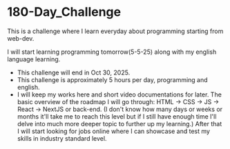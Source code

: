 # 180-Day_Challenge
This is a challenge where I learn everyday about programming starting from web-dev.


I will start learning programming tomorrow(5-5-25) along with my english language learning.
  * This challenge will end in Oct 30, 2025.
  * This challenge is approximately 5 hours per day, programming and english.
  * I will keep my works here and short video documentations for later.
The basic overview of the roadmap I will go through:
HTML -> CSS -> JS -> React -> NextJS or back-end. (I don't know how many days or weeks or months it'll take me to reach this level but if I still have enough time I'll delve into much more deeper topic to further up my learning.)
After that I will start looking for jobs online where I can showcase and test my skills in industry standard level.
